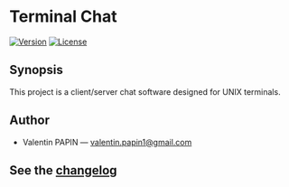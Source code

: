 # Terminal Chat

[![Version](https://img.shields.io/badge/version-1.0.0-blue.svg)][changelog]
[![License](https://img.shields.io/aur/license/yaourt.svg)](https://github.com/valentin-papin/terminal-chat/blob/master/LICENSE)

## Synopsis

This project is a client/server chat software designed for UNIX terminals.<br>

## Author

* Valentin PAPIN &mdash; <a href="mailto:valentin.papin1@gmail.com">valentin.papin1@gmail.com</a>

## See the [changelog]

[changelog]: ./CHANGELOG.md
